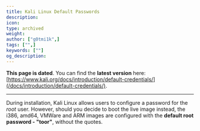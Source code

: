 ```yaml
---
title: Kali Linux Default Passwords
description:
icon:
type: archived
weight:
author: ["g0tmi1k",]
tags: ["",]
keywords: [""]
og_description:
---
```


**This page is dated**. You can find the **latest version** here: [https://www.kali.org/docs/introduction/default-credentials/](/docs/introduction/default-credentials/).

- - -

During installation, Kali Linux allows users to configure a password for the _root_ user. However, should you decide to boot the live image instead, the i386, amd64, VMWare and ARM images are configured with the **default root password - "toor"**, without the quotes.
